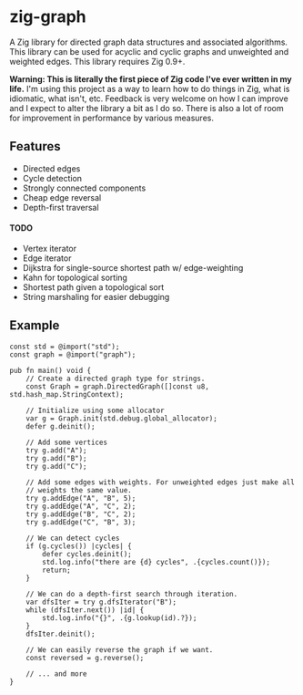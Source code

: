 # zig-graph

A Zig library for directed graph data structures and associated algorithms.
This library can be used for acyclic and cyclic graphs and unweighted and weighted
edges. This library requires Zig 0.9+.

**Warning: This is literally the first piece of Zig code I've ever written
in my life.** I'm using this project as a way to learn how to do things in
Zig, what is idiomatic, what isn't, etc. Feedback is very welcome on how
I can improve and I expect to alter the library a bit as I do so.  There is
also a lot of room for improvement in performance by various measures.

## Features

* Directed edges
* Cycle detection
* Strongly connected components
* Cheap edge reversal
* Depth-first traversal

#### TODO

* Vertex iterator
* Edge iterator
* Dijkstra for single-source shortest path w/ edge-weighting
* Kahn for topological sorting
* Shortest path given a topological sort
* String marshaling for easier debugging

## Example

```zig
const std = @import("std");
const graph = @import("graph");

pub fn main() void {
	// Create a directed graph type for strings.
	const Graph = graph.DirectedGraph([]const u8, std.hash_map.StringContext);

	// Initialize using some allocator
	var g = Graph.init(std.debug.global_allocator);
	defer g.deinit();

	// Add some vertices
	try g.add("A");
	try g.add("B");
	try g.add("C");

	// Add some edges with weights. For unweighted edges just make all
	// weights the same value.
	try g.addEdge("A", "B", 5);
	try g.addEdge("A", "C", 2);
	try g.addEdge("B", "C", 2);
	try g.addEdge("C", "B", 3);

	// We can detect cycles
	if (g.cycles()) |cycles| {
		defer cycles.deinit();
		std.log.info("there are {d} cycles", .{cycles.count()});
		return;
	}

	// We can do a depth-first search through iteration.
	var dfsIter = try g.dfsIterator("B");
	while (dfsIter.next()) |id| {
		std.log.info("{}", .{g.lookup(id).?});
	}
	dfsIter.deinit();

	// We can easily reverse the graph if we want.
	const reversed = g.reverse();

	// ... and more
}
```
